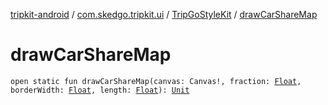 [tripkit-android](../../index.md) / [com.skedgo.tripkit.ui](../index.md) / [TripGoStyleKit](index.md) / [drawCarShareMap](./draw-car-share-map.md)

# drawCarShareMap

`open static fun drawCarShareMap(canvas: Canvas!, fraction: `[`Float`](https://kotlinlang.org/api/latest/jvm/stdlib/kotlin/-float/index.html)`, borderWidth: `[`Float`](https://kotlinlang.org/api/latest/jvm/stdlib/kotlin/-float/index.html)`, length: `[`Float`](https://kotlinlang.org/api/latest/jvm/stdlib/kotlin/-float/index.html)`): `[`Unit`](https://kotlinlang.org/api/latest/jvm/stdlib/kotlin/-unit/index.html)